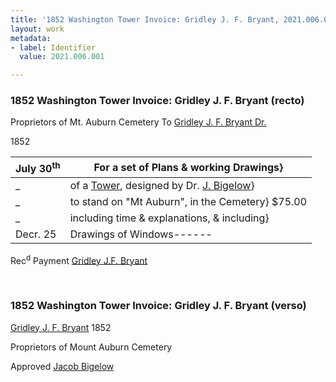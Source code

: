 ```yaml
---
title: '1852 Washington Tower Invoice: Gridley J. F. Bryant, 2021.006.001'
layout: work
metadata:
- label: Identifier
  value: 2021.006.001

---
```

<div class="pages">
<div id="page-1262224">
<h3><a name="page-1262224">1852 Washington Tower Invoice: Gridley J. F. Bryant (recto)</a></h3>
<div class="page-content">
<p>Proprietors of Mt. Auburn Cemetery<span class='line-break'> </span>To <a href='/pages/subjects/57479' title='Bryant, Gridley J. F.'>Gridley J. F. Bryant Dr.</a></p>
<p>1852 <span class='line-break'> </span><table class='tabular'><thead><span class='line-break'> </span><tr><th><date when='1852-07-30'>July 30<sup>th</sup></date></th> <th>For a set of Plans &amp; working Drawings}<span class='line-break'> </span></th></tr></thead> <tbody> <tr><td>_</td> <td>of a <a href='/pages/subjects/54814' title='Washington Tower'>Tower</a>, designed by Dr. <a href='/pages/subjects/52529' title='Bigelow, Jacob'>J. Bigelow</a>}</td> </tr> <tr><td>_</td> <td>to stand on "Mt Auburn", in the Cemetery} $75.00</td> </tr> <tr><td>_</td> <td>including time &amp; explanations, &amp; including}</td> </tr> <tr><td><date when='1852-12-25'>Decr. 25</date></td> <td>Drawings of Windows------ </td> </tr> </tbody> </table> Rec<sup>d</sup> Payment<span class='line-break'> </span><a href='/pages/subjects/57479' title='Bryant, Gridley J. F.'>Gridley J.F. Bryant</a></p>
</div>
</div>
<br />
<div id="page-1262225">
<h3><a name="page-1262225">1852 Washington Tower Invoice: Gridley J. F. Bryant (verso)</a></h3>
<div class="page-content">
<p><a href='/pages/subjects/57479' title='Bryant, Gridley J. F.'>Gridley J. F. Bryant</a> <span class='line-break'> </span>1852</p>
<p>Proprietors of Mount<span class='line-break'> </span>Auburn Cemetery</p>
<p>Approved<span class='line-break'> </span><a href='/pages/subjects/52529' title='Bigelow, Jacob'>Jacob Bigelow</a></p>
</div>
</div>
<br />
</div>
